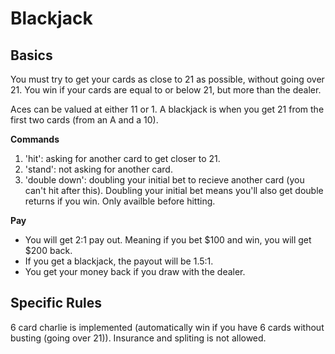 # Blackjack

## Basics
You must try to get your cards as close to 21 as possible, without going over 21. 
You win if your cards are equal to or below 21, but more than the dealer.

Aces can be valued at either 11 or 1.
A blackjack is when you get 21 from the first two cards (from an A and a 10).

**Commands**
1) 'hit': asking for another card to get closer to 21.
2) 'stand': not asking for another card.
3) 'double down': doubling your initial bet to recieve another card (you can't hit after 
this). Doubling your initial bet means you'll also get double returns if you win. Only
availble before hitting.

**Pay**
* You will get 2:1 pay out. Meaning if you bet $100 and win, you will get $200 back.
* If you get a blackjack, the payout will be 1.5:1.
* You get your money back if you draw with the dealer.

## Specific Rules
6 card charlie is implemented (automatically win if you have 6 cards without
busting (going over 21)). Insurance and spliting is not allowed.
